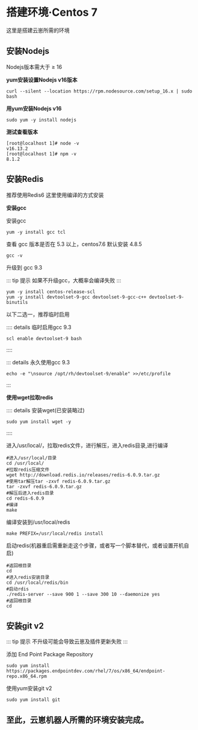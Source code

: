 # 搭建环境·Centos 7

这里是搭建云崽所需的环境

## 安装Nodejs

Nodejs版本需大于 ≥ 16

**yum安装设置Nodejs v16版本**

````
curl --silent --location https://rpm.nodesource.com/setup_16.x | sudo bash
````

**用yum安装Nodejs v16**

````
sudo yum -y install nodejs
````

**测试查看版本**

````
[root@localhost 1]# node -v
v16.13.2
[root@localhost 1]# npm -v
8.1.2
````

## 安装Redis

推荐使用Redis6
这里使用编译的方式安装

**安装gcc**

安装gcc

````
yum -y install gcc tcl
````

查看 gcc 版本是否在 5.3 以上，centos7.6 默认安装 4.8.5

````
gcc -v
````

升级到 gcc 9.3

::: tip 提示
如果不升级gcc，大概率会编译失败
:::

````
yum -y install centos-release-scl
yum -y install devtoolset-9-gcc devtoolset-9-gcc-c++ devtoolset-9-binutils
````

以下二选一，推荐临时启用

:::: details 临时启用gcc 9.3

````
scl enable devtoolset-9 bash
````

::::

::: details 永久使用gcc 9.3

````
echo -e "\nsource /opt/rh/devtoolset-9/enable" >>/etc/profile
````

:::

**使用wget拉取redis**

:::: details 安装wget(已安装略过)
````
sudo yum install wget -y
````
::::

进入/usr/local/，拉取redis文件，进行解压，进入redis目录,进行编译

````
#进入/usr/local/目录
cd /usr/local/
#拉取redis压缩文件
wget http://download.redis.io/releases/redis-6.0.9.tar.gz
#使用tar解压tar -zxvf redis-6.0.9.tar.gz
tar -zxvf redis-6.0.9.tar.gz
#解压后进入redis目录
cd redis-6.0.9
#编译
make
````

编译安装到/usr/local/redis

````
make PREFIX=/usr/local/redis install
````

启动redis(机器重启需重新走这个步骤，或者写一个脚本替代，或者设置开机自启)
````
#返回根目录
cd
#进入redis安装目录
cd /usr/local/redis/bin
#启动rdis
./redis-server --save 900 1 --save 300 10 --daemonize yes
#返回根目录
cd
````

## 安装git v2

::: tip 提示
不升级可能会导致云崽及插件更新失败
:::

添加 End Point Package Repository

````
sudo yum install https://packages.endpointdev.com/rhel/7/os/x86_64/endpoint-repo.x86_64.rpm
````

使用yum安装git v2

````
sudo yum install git
````
## 至此，云崽机器人所需的环境安装完成。
